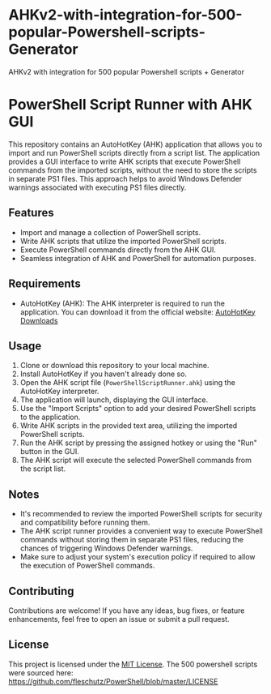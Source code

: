 # AHKv2-with-integration-for-500-popular-Powershell-scripts-Generator
AHKv2 with integration for 500 popular Powershell scripts + Generator
# PowerShell Script Runner with AHK GUI

This repository contains an AutoHotKey (AHK) application that allows you to import and run PowerShell scripts directly from a script list. The application provides a GUI interface to write AHK scripts that execute PowerShell commands from the imported scripts, without the need to store the scripts in separate PS1 files. This approach helps to avoid Windows Defender warnings associated with executing PS1 files directly.

## Features

- Import and manage a collection of PowerShell scripts.
- Write AHK scripts that utilize the imported PowerShell scripts.
- Execute PowerShell commands directly from the AHK GUI.
- Seamless integration of AHK and PowerShell for automation purposes.

## Requirements

- AutoHotKey (AHK): The AHK interpreter is required to run the application. You can download it from the official website: [AutoHotKey Downloads](https://www.autohotkey.com/download/)

## Usage

1. Clone or download this repository to your local machine.
2. Install AutoHotKey if you haven't already done so.
3. Open the AHK script file (`PowerShellScriptRunner.ahk`) using the AutoHotKey interpreter.
4. The application will launch, displaying the GUI interface.
5. Use the "Import Scripts" option to add your desired PowerShell scripts to the application.
6. Write AHK scripts in the provided text area, utilizing the imported PowerShell scripts.
7. Run the AHK script by pressing the assigned hotkey or using the "Run" button in the GUI.
8. The AHK script will execute the selected PowerShell commands from the script list.

## Notes

- It's recommended to review the imported PowerShell scripts for security and compatibility before running them.
- The AHK script runner provides a convenient way to execute PowerShell commands without storing them in separate PS1 files, reducing the chances of triggering Windows Defender warnings.
- Make sure to adjust your system's execution policy if required to allow the execution of PowerShell commands.

## Contributing

Contributions are welcome! If you have any ideas, bug fixes, or feature enhancements, feel free to open an issue or submit a pull request.

## License

This project is licensed under the [MIT License](LICENSE).
The 500 powershell scripts were sourced here: https://github.com/fleschutz/PowerShell/blob/master/LICENSE
